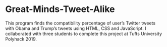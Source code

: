 # Great-Minds-Tweet-Alike
This program finds the compatibility percentage of user’s Twitter tweets with Obama and Trump’s tweets using HTML, CSS and JavaScript. 
I collaborated with three students to complete this project at Tufts University Polyhack 2019.

